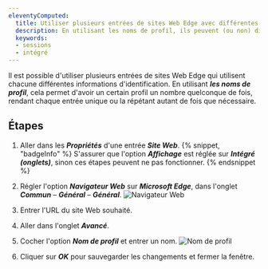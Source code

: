 ```yaml
---
eleventyComputed:
  title: Utiliser plusieurs entrées de sites Web Edge avec différentes informations d'identification dans {{ fr.RDM }}
  description: En utilisant les noms de profil, ils peuvent (ou non) différencier chaque entrée
  keywords:
  - sessions
  - intégré
---
```

Il est possible d'utiliser plusieurs entrées de sites Web Edge qui utilisent chacune différentes informations d'identification. En utilisant ***les noms de profil***, cela permet d'avoir un certain profil un nombre quelconque de fois, rendant chaque entrée unique ou la répétant autant de fois que nécessaire.

## Étapes
1. Aller dans les ***Propriétés*** d'une entrée ***Site Web***.
{% snippet, "badgeInfo" %}
S'assurer que l'option ***Affichage*** est réglée sur ***Intégré (onglets)***, sinon ces étapes peuvent ne pas fonctionner.
{% endsnippet %}

2. Régler l'option ***Navigateur Web*** sur ***Microsoft Edge***, dans l'onglet ***Commun*** – ***Général*** – ***Général***.
![Navigateur Web](https://cdnweb.devolutions.net/docs/docs_en_kb_KB0060.png)
1. Entrer l'URL du site Web souhaité.
1. Aller dans l'onglet ***Avancé***.
1. Cocher l'option ***Nom de profil*** et entrer un nom.
![Nom de profil](https://cdnweb.devolutions.net/docs/docs_en_kb_KB0061.png)
1. Cliquer sur ***OK*** pour sauvegarder les changements et fermer la fenêtre.
